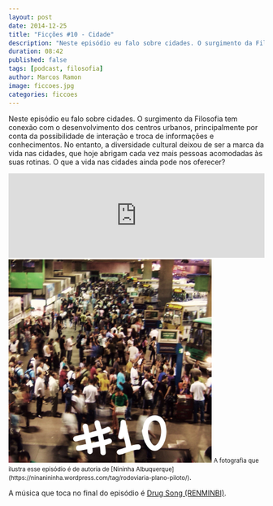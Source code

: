 ```yaml
---
layout: post
date: 2014-12-25
title: "Ficções #10 - Cidade"
description: "Neste episódio eu falo sobre cidades. O surgimento da Filosofia tem conexão com o desenvolvimento dos centros urbanos, principalmente por conta da possibilidade de interação e troca de informações e conhecimentos."
duration: 08:42
published: false
tags: [podcast, filosofia]
author: Marcos Ramon
image: ficcoes.jpg
categories: ficcoes
---
```

Neste episódio eu falo sobre cidades. O surgimento da Filosofia tem conexão com o desenvolvimento dos centros urbanos, principalmente por conta da possibilidade de interação e troca de informações e conhecimentos. No entanto, a diversidade cultural deixou de ser a marca da vida nas cidades, que hoje abrigam cada vez mais pessoas acomodadas às suas rotinas. O que a vida nas cidades ainda pode nos oferecer?

<iframe width="100%" height="166" scrolling="no" frameborder="no" src="https://w.soundcloud.com/player/?url=https%3A//api.soundcloud.com/tracks/183148972&amp;color=ff5500&amp;auto_play=false&amp;hide_related=false&amp;show_comments=true&amp;show_user=true&amp;show_reposts=false"></iframe>

<img src="/assets/images/10.jpg" height="400" width="400" alt="Nininha Albuquerque">
<small>A fotografia que ilustra esse episódio é de autoria de [Nininha Albuquerque](https://ninanininha.wordpress.com/tag/rodoviaria-plano-piloto/)</small>.

A música que toca no final do episódio é [Drug Song (RENMINBI)](http://freemusicarchive.org/music/RENMINBI/The_Peoples_EP/Drug_Song).
